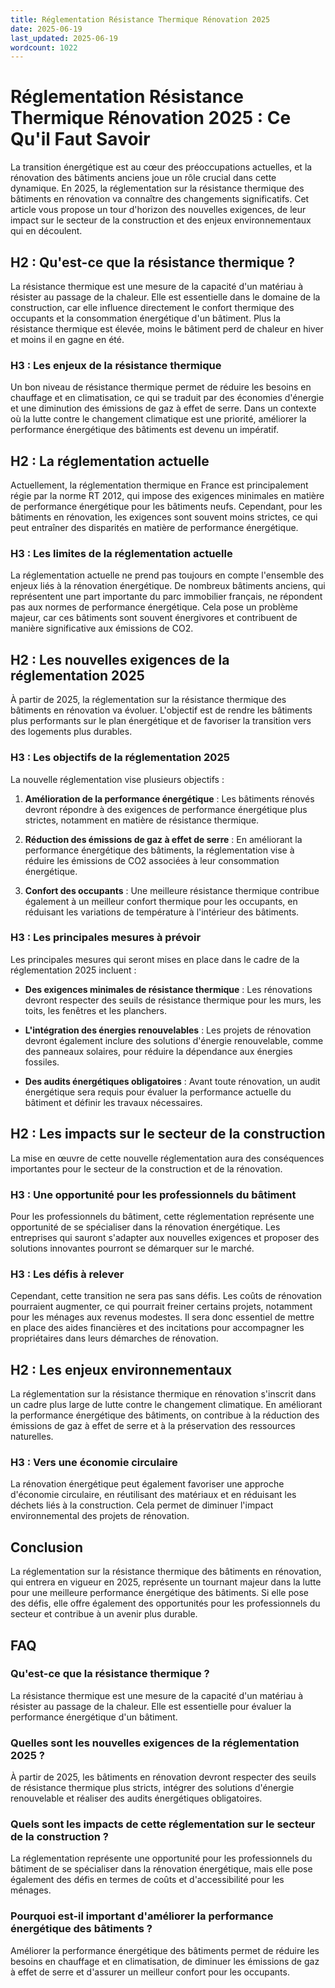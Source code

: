 ```yaml
---
title: Réglementation Résistance Thermique Rénovation 2025
date: 2025-06-19
last_updated: 2025-06-19
wordcount: 1022
---
```


# Réglementation Résistance Thermique Rénovation 2025 : Ce Qu'il Faut Savoir

La transition énergétique est au cœur des préoccupations actuelles, et la rénovation des bâtiments anciens joue un rôle crucial dans cette dynamique. En 2025, la réglementation sur la résistance thermique des bâtiments en rénovation va connaître des changements significatifs. Cet article vous propose un tour d'horizon des nouvelles exigences, de leur impact sur le secteur de la construction et des enjeux environnementaux qui en découlent.

## H2 : Qu'est-ce que la résistance thermique ?

La résistance thermique est une mesure de la capacité d'un matériau à résister au passage de la chaleur. Elle est essentielle dans le domaine de la construction, car elle influence directement le confort thermique des occupants et la consommation énergétique d'un bâtiment. Plus la résistance thermique est élevée, moins le bâtiment perd de chaleur en hiver et moins il en gagne en été.

### H3 : Les enjeux de la résistance thermique

Un bon niveau de résistance thermique permet de réduire les besoins en chauffage et en climatisation, ce qui se traduit par des économies d'énergie et une diminution des émissions de gaz à effet de serre. Dans un contexte où la lutte contre le changement climatique est une priorité, améliorer la performance énergétique des bâtiments est devenu un impératif.

## H2 : La réglementation actuelle

Actuellement, la réglementation thermique en France est principalement régie par la norme RT 2012, qui impose des exigences minimales en matière de performance énergétique pour les bâtiments neufs. Cependant, pour les bâtiments en rénovation, les exigences sont souvent moins strictes, ce qui peut entraîner des disparités en matière de performance énergétique.

### H3 : Les limites de la réglementation actuelle

La réglementation actuelle ne prend pas toujours en compte l'ensemble des enjeux liés à la rénovation énergétique. De nombreux bâtiments anciens, qui représentent une part importante du parc immobilier français, ne répondent pas aux normes de performance énergétique. Cela pose un problème majeur, car ces bâtiments sont souvent énergivores et contribuent de manière significative aux émissions de CO2.

## H2 : Les nouvelles exigences de la réglementation 2025

À partir de 2025, la réglementation sur la résistance thermique des bâtiments en rénovation va évoluer. L'objectif est de rendre les bâtiments plus performants sur le plan énergétique et de favoriser la transition vers des logements plus durables.

### H3 : Les objectifs de la réglementation 2025

La nouvelle réglementation vise plusieurs objectifs :

1. **Amélioration de la performance énergétique** : Les bâtiments rénovés devront répondre à des exigences de performance énergétique plus strictes, notamment en matière de résistance thermique.
   
2. **Réduction des émissions de gaz à effet de serre** : En améliorant la performance énergétique des bâtiments, la réglementation vise à réduire les émissions de CO2 associées à leur consommation énergétique.

3. **Confort des occupants** : Une meilleure résistance thermique contribue également à un meilleur confort thermique pour les occupants, en réduisant les variations de température à l'intérieur des bâtiments.

### H3 : Les principales mesures à prévoir

Les principales mesures qui seront mises en place dans le cadre de la réglementation 2025 incluent :

- **Des exigences minimales de résistance thermique** : Les rénovations devront respecter des seuils de résistance thermique pour les murs, les toits, les fenêtres et les planchers.

- **L'intégration des énergies renouvelables** : Les projets de rénovation devront également inclure des solutions d'énergie renouvelable, comme des panneaux solaires, pour réduire la dépendance aux énergies fossiles.

- **Des audits énergétiques obligatoires** : Avant toute rénovation, un audit énergétique sera requis pour évaluer la performance actuelle du bâtiment et définir les travaux nécessaires.

## H2 : Les impacts sur le secteur de la construction

La mise en œuvre de cette nouvelle réglementation aura des conséquences importantes pour le secteur de la construction et de la rénovation.

### H3 : Une opportunité pour les professionnels du bâtiment

Pour les professionnels du bâtiment, cette réglementation représente une opportunité de se spécialiser dans la rénovation énergétique. Les entreprises qui sauront s'adapter aux nouvelles exigences et proposer des solutions innovantes pourront se démarquer sur le marché.

### H3 : Les défis à relever

Cependant, cette transition ne sera pas sans défis. Les coûts de rénovation pourraient augmenter, ce qui pourrait freiner certains projets, notamment pour les ménages aux revenus modestes. Il sera donc essentiel de mettre en place des aides financières et des incitations pour accompagner les propriétaires dans leurs démarches de rénovation.

## H2 : Les enjeux environnementaux

La réglementation sur la résistance thermique en rénovation s'inscrit dans un cadre plus large de lutte contre le changement climatique. En améliorant la performance énergétique des bâtiments, on contribue à la réduction des émissions de gaz à effet de serre et à la préservation des ressources naturelles.

### H3 : Vers une économie circulaire

La rénovation énergétique peut également favoriser une approche d'économie circulaire, en réutilisant des matériaux et en réduisant les déchets liés à la construction. Cela permet de diminuer l'impact environnemental des projets de rénovation.

## Conclusion

La réglementation sur la résistance thermique des bâtiments en rénovation, qui entrera en vigueur en 2025, représente un tournant majeur dans la lutte pour une meilleure performance énergétique des bâtiments. Si elle pose des défis, elle offre également des opportunités pour les professionnels du secteur et contribue à un avenir plus durable.

## FAQ

### Qu'est-ce que la résistance thermique ?

La résistance thermique est une mesure de la capacité d'un matériau à résister au passage de la chaleur. Elle est essentielle pour évaluer la performance énergétique d'un bâtiment.

### Quelles sont les nouvelles exigences de la réglementation 2025 ?

À partir de 2025, les bâtiments en rénovation devront respecter des seuils de résistance thermique plus stricts, intégrer des solutions d'énergie renouvelable et réaliser des audits énergétiques obligatoires.

### Quels sont les impacts de cette réglementation sur le secteur de la construction ?

La réglementation représente une opportunité pour les professionnels du bâtiment de se spécialiser dans la rénovation énergétique, mais elle pose également des défis en termes de coûts et d'accessibilité pour les ménages.

### Pourquoi est-il important d'améliorer la performance énergétique des bâtiments ?

Améliorer la performance énergétique des bâtiments permet de réduire les besoins en chauffage et en climatisation, de diminuer les émissions de gaz à effet de serre et d'assurer un meilleur confort pour les occupants.